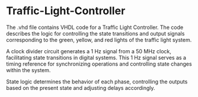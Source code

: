 # Traffic-Light-Controller

The .vhd file contains VHDL code for a Traffic Light Controller.
The code describes the logic for controlling the state transitions and output signals corresponding to the green, yellow, and red lights of the traffic light system.

A clock divider circuit generates a 1 Hz signal from a 50 MHz clock, facilitating state transitions in digital systems. This 1 Hz signal serves as a timing reference for synchronizing operations and controlling state changes within the system.

 State logic determines the behavior of each phase, controlling the outputs based on the present state and adjusting delays accordingly. 
